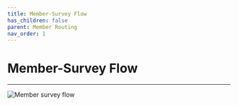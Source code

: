 ```yaml
---
title: Member-Survey Flow 
has_children: false
parent: Member Routing
nav_order: 1
---
```



# Member-Survey Flow


---

![Member survey flow](https://github.com/josh-toluna/tolunaintegratedpaneldocs/blob/master/resources/flows/IP%20Flow%20Diagrams-Member%20Survey%20Flow.png?raw=true)


